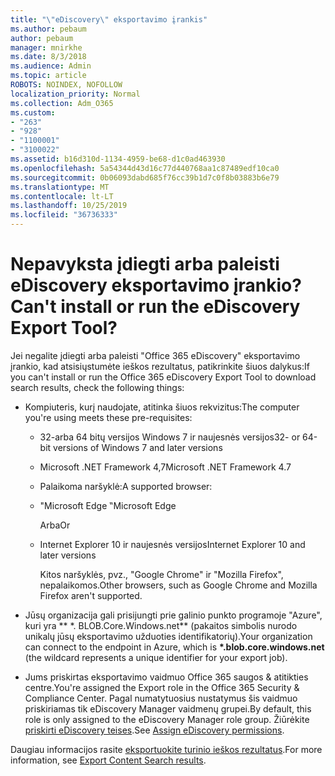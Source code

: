 ```yaml
---
title: "\"eDiscovery\" eksportavimo įrankis"
ms.author: pebaum
author: pebaum
manager: mnirkhe
ms.date: 8/3/2018
ms.audience: Admin
ms.topic: article
ROBOTS: NOINDEX, NOFOLLOW
localization_priority: Normal
ms.collection: Adm_O365
ms.custom:
- "263"
- "928"
- "1100001"
- "3100022"
ms.assetid: b16d310d-1134-4959-be68-d1c0ad463930
ms.openlocfilehash: 5a54344d43d16c77d440768aa1c87489edf10ca0
ms.sourcegitcommit: 0b06093dabd685f76cc39b1d7c0f8b03883b6e79
ms.translationtype: MT
ms.contentlocale: lt-LT
ms.lasthandoff: 10/25/2019
ms.locfileid: "36736333"
---
```

# <a name="cant-install-or-run-the-ediscovery-export-tool"></a><span data-ttu-id="9d807-102">Nepavyksta įdiegti arba paleisti eDiscovery eksportavimo įrankio?</span><span class="sxs-lookup"><span data-stu-id="9d807-102">Can't install or run the eDiscovery Export Tool?</span></span>

<span data-ttu-id="9d807-103">Jei negalite įdiegti arba paleisti "Office 365 eDiscovery" eksportavimo įrankio, kad atsisiųstumėte ieškos rezultatus, patikrinkite šiuos dalykus:</span><span class="sxs-lookup"><span data-stu-id="9d807-103">If you can't install or run the Office 365 eDiscovery Export Tool to download search results, check the following things:</span></span>
  
- <span data-ttu-id="9d807-104">Kompiuteris, kurį naudojate, atitinka šiuos rekvizitus:</span><span class="sxs-lookup"><span data-stu-id="9d807-104">The computer you're using meets these pre-requisites:</span></span>

  - <span data-ttu-id="9d807-105">32-arba 64 bitų versijos Windows 7 ir naujesnės versijos</span><span class="sxs-lookup"><span data-stu-id="9d807-105">32- or 64-bit versions of Windows 7 and later versions</span></span>

  - <span data-ttu-id="9d807-106">Microsoft .NET Framework 4,7</span><span class="sxs-lookup"><span data-stu-id="9d807-106">Microsoft .NET Framework 4.7</span></span>

  - <span data-ttu-id="9d807-107">Palaikoma naršyklė:</span><span class="sxs-lookup"><span data-stu-id="9d807-107">A supported browser:</span></span>

  - <span data-ttu-id="9d807-108">"Microsoft Edge ‟</span><span class="sxs-lookup"><span data-stu-id="9d807-108">Microsoft Edge</span></span>

    <span data-ttu-id="9d807-109">Arba</span><span class="sxs-lookup"><span data-stu-id="9d807-109">Or</span></span>

  - <span data-ttu-id="9d807-110">Internet Explorer 10 ir naujesnės versijos</span><span class="sxs-lookup"><span data-stu-id="9d807-110">Internet Explorer 10 and later versions</span></span>

    <span data-ttu-id="9d807-111">Kitos naršyklės, pvz., "Google Chrome" ir "Mozilla Firefox", nepalaikomos.</span><span class="sxs-lookup"><span data-stu-id="9d807-111">Other browsers, such as Google Chrome and Mozilla Firefox aren't supported.</span></span>

- <span data-ttu-id="9d807-112">Jūsų organizacija gali prisijungti prie galinio punkto programoje "Azure", kuri yra \*\* \*. BLOB.Core.Windows.net\*\* (pakaitos simbolis nurodo unikalų jūsų eksportavimo užduoties identifikatorių).</span><span class="sxs-lookup"><span data-stu-id="9d807-112">Your organization can connect to the endpoint in Azure, which is **\*.blob.core.windows.net** (the wildcard represents a unique identifier for your export job).</span></span>

- <span data-ttu-id="9d807-113">Jums priskirtas eksportavimo vaidmuo Office 365 saugos &amp; atitikties centre.</span><span class="sxs-lookup"><span data-stu-id="9d807-113">You're assigned the Export role in the Office 365 Security &amp; Compliance Center.</span></span> <span data-ttu-id="9d807-114">Pagal numatytuosius nustatymus šis vaidmuo priskiriamas tik eDiscovery Manager vaidmenų grupei.</span><span class="sxs-lookup"><span data-stu-id="9d807-114">By default, this role is only assigned to the eDiscovery Manager role group.</span></span> <span data-ttu-id="9d807-115">Žiūrėkite [priskirti eDiscovery teises](https://docs.microsoft.com/office365/securitycompliance/assign-ediscovery-permissions).</span><span class="sxs-lookup"><span data-stu-id="9d807-115">See [Assign eDiscovery permissions](https://docs.microsoft.com/office365/securitycompliance/assign-ediscovery-permissions).</span></span>

<span data-ttu-id="9d807-116">Daugiau informacijos rasite [eksportuokite turinio ieškos rezultatus](https://docs.microsoft.com/office365/securitycompliance/export-search-results).</span><span class="sxs-lookup"><span data-stu-id="9d807-116">For more information, see [Export Content Search results](https://docs.microsoft.com/office365/securitycompliance/export-search-results).</span></span>
  